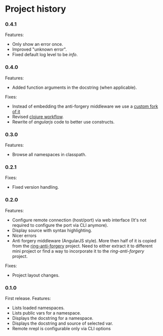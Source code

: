 # Project history

### 0.4.1
Features:

* Only show an error once.
* Improved "unknown error".
* Fixed default log level to be *info*.

### 0.4.0
Features:

* Added function arguments in the docstring (when applicable).

Fixes:

* Instead of embedding the anti-forgery middleware we use a [custom
  fork of it][braf]
* Revised [clojure workflow][workflow].
* Rewrite of *angularjs* code to better use constructs.

### 0.3.0
Features:

* Browse all namespaces in classpath.

### 0.2.1
Fixes:

* Fixed version handling.

### 0.2.0
Features:

* Configure remote connection (host/port) via web interface (It's not
  required to configure the port via CLI anymore).
* Display source with syntax highlighting.
* Nicer errors
* Anti forgery middleware (AngularJS style). More then half of it is
  copied from the [ring-anti-forgery][] project. Need to either
  extract it to different mini project or find a way to incorporate it
  to the *ring-anti-forgery* project.

Fixes:

* Project layout changes.

### 0.1.0
First release. Features:

* Lists loaded namespaces.
* Lists public vars for a namespace.
* Displays the docstring for a namespace.
* Displays the docstring and source of selected var.
* Remote nrepl is configurable only via CLI options

[ring-anti-forgery]: https://github.com/weavejester/ring-anti-forgery
[braf]: https://github.com/babysnakes/ring-anti-forgery
[workflow]: http://thinkrelevance.com/blog/2013/06/04/clojure-workflow-reloaded
